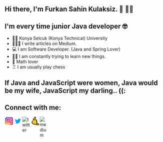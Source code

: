 ## Hi there, I'm Furkan Sahin Kulaksiz. 🦄 👋🏻

## I'm every time junior Java developer 🤓

- 👨‍🎓 Konya Selcuk (Konya Technical) University
- 💁🏼‍♀️ I write articles on Medium.
- 💻 I am Software Developer. (Java and Spring Lover)
- 👨‍💻 I am constantly trying to learn new things.
- 🧮 Math lover
- ♖  I am usually play chess

## If Java and JavaScript were women, Java would be my wife, JavaScript my darling.. ((:

## Connect with me:


<a href="https://www.instagram.com/frknshnklksz/?hl=tr"><img align="left" alt="instagram" width="28px" src="https://github.com/fsk/fsk/blob/main/images/instagram.png" /></a>

<a href="https://twitter.com/frknshnklksz"><img align="left"  alt="twitter" width="28px" src ="https://github.com/fsk/fsk/blob/main/images/twitter.png" /></a>

<a href="https://linkedin.com/in/frknshnklksz"><img align="left"  alt="twitter" width="28px" src ="https://cdn3.iconfinder.com/data/icons/material-design-social-icons/152/Linkedin_icon-512.png" /></a>

<a href="https://superpeer.com/fsk/"><img align="left" alt="medium" width="28px" src ="https://github.com/fsk/fsk/blob/main/images/superpeer.png"/></a>

<a href="https://furkankulaksiz68.medium.com/"><img align="left" alt="medium" width="28px" src ="https://cdn.iconscout.com/icon/free/png-512/medium-47-433328.png"/></a>


